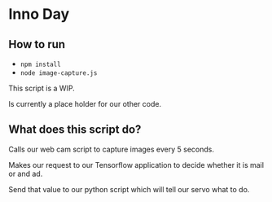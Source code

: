 # Inno Day

## How to run
- `npm install`
- `node image-capture.js`

This script is a WIP.

Is currently a place holder for our other code.

## What does this script do?
Calls our web cam script to capture images every 5 seconds.

Makes our request to our Tensorflow application to decide whether it is mail or and ad.

Send that value to our python script which will tell our servo what to do.